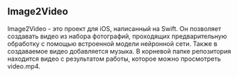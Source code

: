 ## Image2Video

Image2Video - это проект для iOS, написанный на Swift. Он позволяет создавать видео из набора фотографий, проходящих предварительную обработку с помощью встроенной модели нейронной сети. Также в создаваемое видео добавляется музыка. В корневой папке репозитория находится видео с результатом работы, которое можно просмотреть video.mp4.
